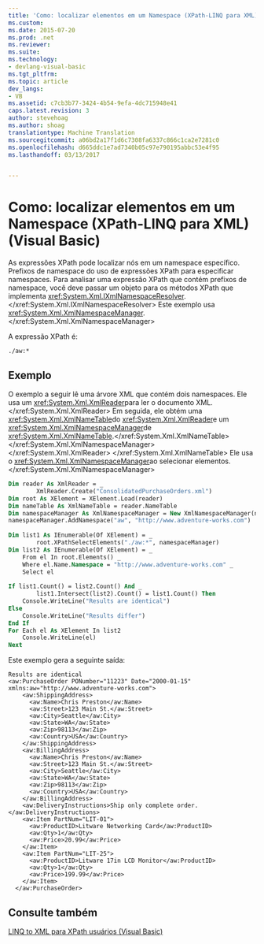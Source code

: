 ```yaml
---
title: 'Como: localizar elementos em um Namespace (XPath-LINQ para XML) (Visual Basic) | Documentos do Microsoft'
ms.custom: 
ms.date: 2015-07-20
ms.prod: .net
ms.reviewer: 
ms.suite: 
ms.technology:
- devlang-visual-basic
ms.tgt_pltfrm: 
ms.topic: article
dev_langs:
- VB
ms.assetid: c7cb3b77-3424-4b54-9efa-4dc715948e41
caps.latest.revision: 3
author: stevehoag
ms.author: shoag
translationtype: Machine Translation
ms.sourcegitcommit: a06bd2a17f1d6c7308fa6337c866c1ca2e7281c0
ms.openlocfilehash: d665ddc1e7ad7340b05c97e790195abbc53e4f95
ms.lasthandoff: 03/13/2017


---
```

# <a name="how-to-find-elements-in-a-namespace-xpath-linq-to-xml-visual-basic"></a>Como: localizar elementos em um Namespace (XPath-LINQ para XML) (Visual Basic)
As expressões XPath pode localizar nós em um namespace específico. Prefixos de namespace do uso de expressões XPath para especificar namespaces. Para analisar uma expressão XPath que contém prefixos de namespace, você deve passar um objeto para os métodos XPath que implementa <xref:System.Xml.IXmlNamespaceResolver>.</xref:System.Xml.IXmlNamespaceResolver> Este exemplo usa <xref:System.Xml.XmlNamespaceManager>.</xref:System.Xml.XmlNamespaceManager>  
  
 A expressão XPath é:  
  
 `./aw:*`  
  
## <a name="example"></a>Exemplo  
 O exemplo a seguir lê uma árvore XML que contém dois namespaces. Ele usa um <xref:System.Xml.XmlReader>para ler o documento XML.</xref:System.Xml.XmlReader> Em seguida, ele obtém uma <xref:System.Xml.XmlNameTable>do <xref:System.Xml.XmlReader>e um <xref:System.Xml.XmlNamespaceManager>de <xref:System.Xml.XmlNameTable>.</xref:System.Xml.XmlNameTable> </xref:System.Xml.XmlNamespaceManager> </xref:System.Xml.XmlReader> </xref:System.Xml.XmlNameTable> Ele usa o <xref:System.Xml.XmlNamespaceManager>ao selecionar elementos.</xref:System.Xml.XmlNamespaceManager>  
  
```vb  
Dim reader As XmlReader = _  
        XmlReader.Create("ConsolidatedPurchaseOrders.xml")  
Dim root As XElement = XElement.Load(reader)  
Dim nameTable As XmlNameTable = reader.NameTable  
Dim namespaceManager As XmlNamespaceManager = New XmlNamespaceManager(nameTable)  
namespaceManager.AddNamespace("aw", "http://www.adventure-works.com")  
  
Dim list1 As IEnumerable(Of XElement) = _  
        root.XPathSelectElements("./aw:*", namespaceManager)  
Dim list2 As IEnumerable(Of XElement) = _  
    From el In root.Elements() _  
    Where el.Name.Namespace = "http://www.adventure-works.com" _  
    Select el  
  
If list1.Count() = list2.Count() And _  
        list1.Intersect(list2).Count() = list1.Count() Then  
    Console.WriteLine("Results are identical")  
Else  
    Console.WriteLine("Results differ")  
End If  
For Each el As XElement In list2  
    Console.WriteLine(el)  
Next  
```  
  
 Este exemplo gera a seguinte saída:  
  
```  
Results are identical  
<aw:PurchaseOrder PONumber="11223" Date="2000-01-15" xmlns:aw="http://www.adventure-works.com">  
    <aw:ShippingAddress>  
      <aw:Name>Chris Preston</aw:Name>  
      <aw:Street>123 Main St.</aw:Street>  
      <aw:City>Seattle</aw:City>  
      <aw:State>WA</aw:State>  
      <aw:Zip>98113</aw:Zip>  
      <aw:Country>USA</aw:Country>  
    </aw:ShippingAddress>  
    <aw:BillingAddress>  
      <aw:Name>Chris Preston</aw:Name>  
      <aw:Street>123 Main St.</aw:Street>  
      <aw:City>Seattle</aw:City>  
      <aw:State>WA</aw:State>  
      <aw:Zip>98113</aw:Zip>  
      <aw:Country>USA</aw:Country>  
    </aw:BillingAddress>  
    <aw:DeliveryInstructions>Ship only complete order.</aw:DeliveryInstructions>  
    <aw:Item PartNum="LIT-01">  
      <aw:ProductID>Litware Networking Card</aw:ProductID>  
      <aw:Qty>1</aw:Qty>  
      <aw:Price>20.99</aw:Price>  
    </aw:Item>  
    <aw:Item PartNum="LIT-25">  
      <aw:ProductID>Litware 17in LCD Monitor</aw:ProductID>  
      <aw:Qty>1</aw:Qty>  
      <aw:Price>199.99</aw:Price>  
    </aw:Item>  
  </aw:PurchaseOrder>  
```  
  
## <a name="see-also"></a>Consulte também  
 [LINQ to XML para XPath usuários (Visual Basic)](../../../../visual-basic/programming-guide/concepts/linq/linq-to-xml-for-xpath-users.md)

